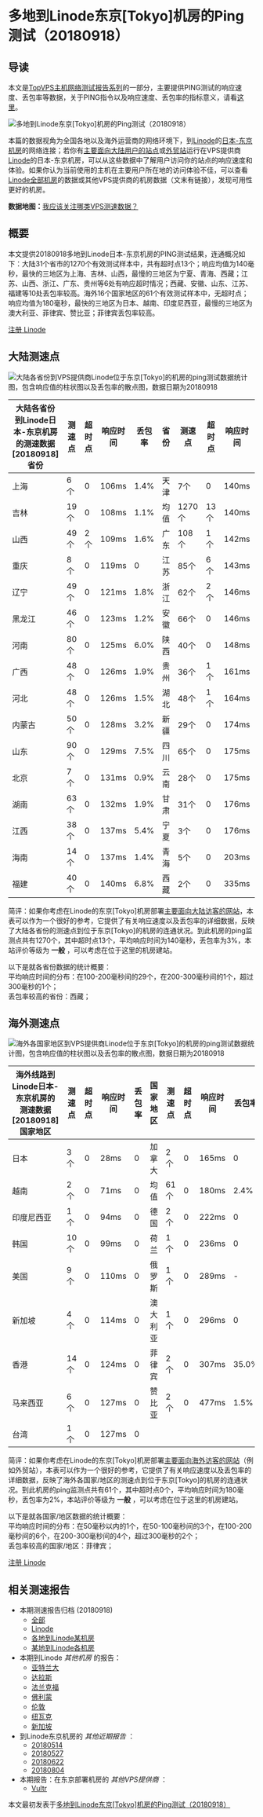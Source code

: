 #  多地到Linode东京[Tokyo]机房的Ping测试（20180918） 

## 导读

本文是[TopVPS主机网络测试报告系列](https://vps123.top/pingtest)的一部分，主要提供PING测试的响应速度、丢包率等数据，关于PING指令以及响应速度、丢包率的指标意义，请看[这里](https://vps123.top/what-is-ping.html)。

![多地到Linode东京\[Tokyo\]机房的Ping测试（20180918）](/images/thumbnails/to_linode_Tokyo.png)

本篇的数据视角为全国各地以及海外运营商的网络环境下，到[Linode](https://vps123.top/go/linode)的[日本-东京机房](https://vps123.top/linode-facilities.html#tokyo)的网络连接；若你有[主要面向大陆用户的站点](https://vps123.top/website-for-mainland-users.html)或[外贸站](https://vps123.top/website-for-internation-trade.html)运行在VPS提供商[Linode](https://vps123.top/go/linode)的日本-东京机房，可以从这些数据中了解用户访问你的站点的响应速度和体验。如果你认为当前使用的主机在主要用户所在地的访问体验不佳，可以查看[Linode全部机房](/linode/isp/china/20180918-linode-isp-china.md)的数据或其他VPS提供商的机房数据（文末有链接），发现可用性更好的机房。

**数据地图：**[我应该关注哪类VPS测速数据？](https://vps123.top/find-pingtest-data-you-need.html)

## 概要

本文提供20180918多地到Linode日本-东京机房的PING测试结果，连通概况如下：大陆31个省市的1270个有效测试样本中，共有超时点13个；响应均值为140毫秒，最快的三地区为上海、吉林、山西，最慢的三地区为宁夏、青海、西藏；江苏、山西、浙江、广东、贵州等6处有响应超时情况；西藏、安徽、山东、江苏、福建等10处丢包率较高。海外16个国家地区的61个有效测试样本中，无超时点；响应均值为180毫秒，最快的三地区为日本、越南、印度尼西亚，最慢的三地区为澳大利亚、菲律宾、赞比亚；菲律宾丢包率较高。

[注册 Linode](https://vps123.top/go/linode/_btn1)

## 大陆测速点

![大陆各省份到VPS提供商Linode位于东京\[Tokyo\]的机房的ping测试数据统计图，包含响应值的柱状图以及丢包率的散点图，数据日期为20180918](/images/pingtests/linode_20180918/plot_idc_linode_japan-tokyo_20180918_mainland.png)

大陆各省份到Linode日本-东京机房的测速数据 [20180918] 省份 | 测速点 | 超时点 | 响应时间 | 丢包率 | 省份 | 测速点 | 超时点 | 响应时间 | 丢包率  
---|---|---|---|---|---|---|---|---|---  
上海 | 6个 | 0 | 106ms | 1.4% | 天津 | 7个 | 0 | 140ms | 3.0%  
吉林 | 19个 | 0 | 108ms | 1.1% | 均值 | 1270个 | 13个 | 140ms | 3.8%  
山西 | 49个 | 2个 | 109ms | 1.6% | 广东 | 108个 | 1个 | 142ms | 0.6%  
重庆 | 8个 | 0 | 119ms | 0 | 江苏 | 85个 | 6个 | 143ms | 7.4%  
辽宁 | 49个 | 0 | 121ms | 1.8% | 浙江 | 62个 | 2个 | 146ms | 5.2%  
黑龙江 | 46个 | 0 | 123ms | 1.2% | 安徽 | 66个 | 0 | 146ms | 7.7%  
河南 | 80个 | 0 | 125ms | 6.0% | 陕西 | 40个 | 0 | 148ms | 1.0%  
广西 | 48个 | 0 | 126ms | 1.9% | 贵州 | 36个 | 1个 | 161ms | 5.4%  
河北 | 48个 | 0 | 126ms | 1.5% | 湖北 | 48个 | 1个 | 164ms | 2.4%  
内蒙古 | 50个 | 0 | 128ms | 3.2% | 新疆 | 29个 | 0 | 174ms | 2.7%  
山东 | 90个 | 0 | 129ms | 7.5% | 四川 | 65个 | 0 | 175ms | 3.1%  
北京 | 7个 | 0 | 131ms | 0.9% | 云南 | 28个 | 0 | 175ms | 3.2%  
湖南 | 63个 | 0 | 132ms | 1.9% | 甘肃 | 31个 | 0 | 176ms | 5.0%  
江西 | 38个 | 0 | 137ms | 5.4% | 宁夏 | 3个 | 0 | 176ms | 3.0%  
海南 | 14个 | 0 | 137ms | 1.4% | 青海 | 5个 | 0 | 203ms | 5.3%  
福建 | 40个 | 0 | 140ms | 6.8% | 西藏 | 2个 | 0 | 335ms | 11.5%  
  
简评：如果你考虑在Linode的东京[Tokyo]机房部署[主要面向大陆访客的网站](website-for-mainland-users.html)，本表可以作为一个很好的参考，它提供了有关响应速度以及丢包率的详细数据，反映了大陆各省份的测速点到位于东京[Tokyo]的机房的连通状况。到此机房的ping监测点共有1270个，其中超时点13个，平均响应时间为140毫秒，丢包率为3%，本站评价等级为 **一般** ，可以考虑在位于这里的机房建站。

以下是就各省份数据的统计概要：  
平均响应时间的分布：在100-200毫秒间的29个，在200-300毫秒间的1个，超过300毫秒的1个；  
丢包率较高的省份：西藏；

## 海外测速点

![海外各国家地区到VPS提供商Linode位于东京\[Tokyo\]的机房的ping测试数据统计图，包含响应值的柱状图以及丢包率的散点图，数据日期为20180918](/images/pingtests/linode_20180918/plot_idc_linode_japan-tokyo_20180918_overseas.png)

海外线路到Linode日本-东京机房的测速数据 [20180918] 国家地区 | 测速点 | 超时点 | 响应时间 | 丢包率 | 国家地区 | 测速点 | 超时点 | 响应时间 | 丢包率  
---|---|---|---|---|---|---|---|---|---  
日本 | 3个 | 0 | 28ms | 0 | 加拿大 | 2个 | 0 | 165ms | 0  
越南 | 2个 | 0 | 71ms | 0 | 均值 | 61个 | 0 | 180ms | 2.4%  
印度尼西亚 | 1个 | 0 | 94ms | 0 | 德国 | 2个 | 0 | 222ms | 0  
韩国 | 10个 | 0 | 99ms | 0 | 荷兰 | 1个 | 0 | 236ms | 0  
美国 | 9个 | 0 | 110ms | 0 | 俄罗斯 | 1个 | 0 | 289ms | -  
新加坡 | 4个 | 0 | 114ms | 0 | 澳大利亚 | 1个 | 0 | 296ms | 0  
香港 | 14个 | 0 | 124ms | 0 | 菲律宾 | 2个 | 0 | 307ms | 35.0%  
马来西亚 | 6个 | 0 | 127ms | 0 | 赞比亚 | 2个 | 0 | 477ms | 1.5%  
台湾 | 1个 | 0 | 127ms | 0 |  |  |  |  |   
  
简评：如果你考虑在Linode的东京[Tokyo]机房部署[主要面向海外访客的网站](https://vps123.top/website-for-internation-trade.html)（例如外贸站），本表可以作为一个很好的参考，它提供了有关响应速度以及丢包率的详细数据，反映了海外各国家/地区的测速点到位于东京[Tokyo]的机房的连通状况。到此机房的ping监测点共有61个，其中超时点0个，平均响应时间为180毫秒，丢包率为2%，本站评价等级为 **一般** ，可以考虑在位于这里的机房建站。

以下是就各国家/地区数据的统计概要：  
平均响应时间的分布：在50毫秒以内的1个，在50-100毫秒间的3个，在100-200毫秒间的6个，在200-300毫秒间的4个，超过300毫秒的2个；  
丢包率较高的国家/地区：菲律宾；

[注册 Linode](https://vps123.top/go/linode/_btn2)

## 相关测速报告

  * 本期测速报告归档 (20180918) 
    * [全部](https://vps123.top/pingtests/20180918 "本期各VPS提供商全部测速报告")
    * [Linode](https://vps123.top/pingtests/idc-linode/20180918 "本期Linode的全部测速报告")
    * [各地到Linode某机房](https://vps123.top/pingtests/idc-linode/isp-global/20180918 "以Linode某机房为关注对象的视角，横向比较大陆各省份、海外各国家地区")
    * [某地到Linode各机房](https://vps123.top/pingtests/idc-linode/facility-all/20180918 "以大陆某省份为关注对象的视角，横向比较Linode各机房")
  * 本期到Linode _其他机房_ 的报告： 
    * [亚特兰大](/linode/idc/atlanta/20180918-linode-idc-atlanta.md "多地到Linode亚特兰大机房的Ping测试 20180918")
    * [达拉斯](/linode/idc/dallas/20180918-linode-idc-dallas.md "多地到Linode达拉斯机房的Ping测试 20180918")
    * [法兰克福](/linode/idc/frankfurt/20180918-linode-idc-frankfurt.md "多地到Linode法兰克福机房的Ping测试 20180918")
    * [佛利蒙](/linode/idc/fremont/20180918-linode-idc-fremont.md "多地到Linode佛利蒙机房的Ping测试 20180918")
    * [伦敦](/linode/idc/london/20180918-linode-idc-london.md "多地到Linode伦敦机房的Ping测试 20180918")
    * [纽瓦克](/linode/idc/newark/20180918-linode-idc-newark.md "多地到Linode纽瓦克机房的Ping测试 20180918")
    * [新加坡](/linode/idc/singapore/20180918-linode-idc-singapore.md "多地到Linode新加坡机房的Ping测试 20180918")
  * 到Linode东京机房的 _其他近期报告_ ： 
    * [20180514](/linode/idc/tokyo/20180514-linode-idc-tokyo.md "多地到Linode东京机房的Ping测试 20180514")
    * [20180527](/linode/idc/tokyo/20180527-linode-idc-tokyo.md "多地到Linode东京机房的Ping测试 20180527")
    * [20180622](/linode/idc/tokyo/20180622-linode-idc-tokyo.md "多地到Linode东京机房的Ping测试 20180622")
    * [20180804](/linode/idc/tokyo/20180804-linode-idc-tokyo.md "多地到Linode东京机房的Ping测试 20180804")
  * 本期报告：在东京部署机房的 _其他VPS提供商_ ： 
    * [Vultr](/vultr/idc/tokyo/20180918-vultr-idc-tokyo.md "多地到Vultr东京机房的Ping测试 20180918")



本文最初发表于[多地到Linode东京[Tokyo]机房的Ping测试（20180918）](https://vps123.top/pingtest/20180918-linode-idc-tokyo.html)
